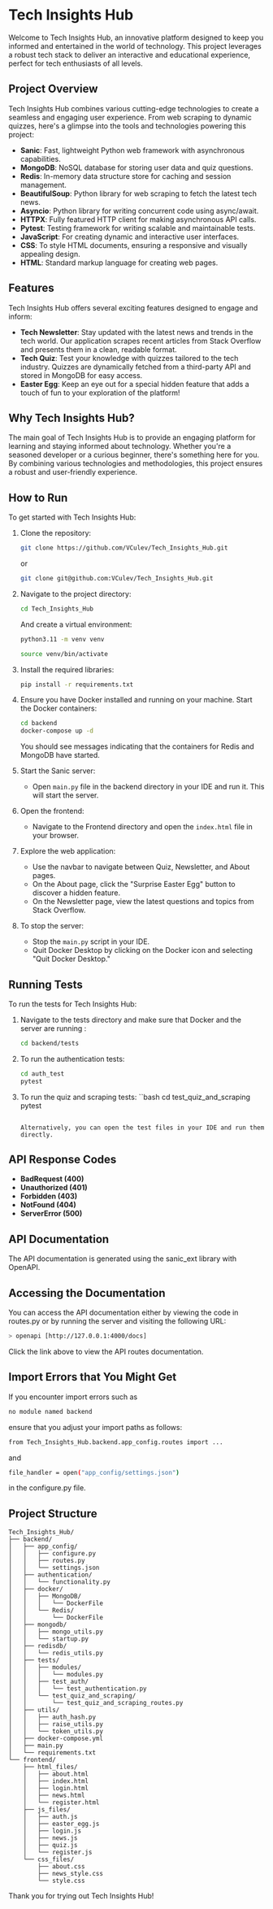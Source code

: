 # Tech Insights Hub

Welcome to Tech Insights Hub, an innovative platform designed to keep you informed and entertained in the world of technology. This project leverages a robust tech stack to deliver an interactive and educational experience, perfect for tech enthusiasts of all levels.

## Project Overview

Tech Insights Hub combines various cutting-edge technologies to create a seamless and engaging user experience. From web scraping to dynamic quizzes, here's a glimpse into the tools and technologies powering this project:

- **Sanic**: Fast, lightweight Python web framework with asynchronous capabilities.
- **MongoDB**: NoSQL database for storing user data and quiz questions.
- **Redis**: In-memory data structure store for caching and session management.
- **BeautifulSoup**: Python library for web scraping to fetch the latest tech news.
- **Asyncio**: Python library for writing concurrent code using async/await.
- **HTTPX**: Fully featured HTTP client for making asynchronous API calls.
- **Pytest**: Testing framework for writing scalable and maintainable tests.
- **JavaScript**: For creating dynamic and interactive user interfaces.
- **CSS**: To style HTML documents, ensuring a responsive and visually appealing design.
- **HTML**: Standard markup language for creating web pages.

## Features

Tech Insights Hub offers several exciting features designed to engage and inform:

- **Tech Newsletter**: Stay updated with the latest news and trends in the tech world. Our application scrapes recent articles from Stack Overflow and presents them in a clean, readable format.
- **Tech Quiz**: Test your knowledge with quizzes tailored to the tech industry. Quizzes are dynamically fetched from a third-party API and stored in MongoDB for easy access.
- **Easter Egg**: Keep an eye out for a special hidden feature that adds a touch of fun to your exploration of the platform!

## Why Tech Insights Hub?

The main goal of Tech Insights Hub is to provide an engaging platform for learning and staying informed about technology. Whether you're a seasoned developer or a curious beginner, there's something here for you. By combining various technologies and methodologies, this project ensures a robust and user-friendly experience.

## How to Run

To get started with Tech Insights Hub:

1. Clone the repository:
   ```bash
   git clone https://github.com/VCulev/Tech_Insights_Hub.git
   ```
   or
   ```bash
   git clone git@github.com:VCulev/Tech_Insights_Hub.git
   ```

2. Navigate to the project directory:
   ```bash
   cd Tech_Insights_Hub
   ```
   And create a virtual environment:
   ```bash
   python3.11 -m venv venv
   ```
   ```bash
   source venv/bin/activate
   ```

3. Install the required libraries:
   ```bash
   pip install -r requirements.txt
   ```

4. Ensure you have Docker installed and running on your machine. Start the Docker containers:
   ```bash
   cd backend
   docker-compose up -d
   ```
    You should see messages indicating that the containers for Redis and MongoDB have started.

5. Start the Sanic server:
    - Open `main.py` file in the backend directory in your IDE and run it. This will start the server.

6. Open the frontend:
    - Navigate to the Frontend directory and open the `index.html` file in your browser.

7. Explore the web application:
    - Use the navbar to navigate between Quiz, Newsletter, and About pages.
    - On the About page, click the "Surprise Easter Egg" button to discover a hidden feature.
    - On the Newsletter page, view the latest questions and topics from Stack Overflow.

8. To stop the server:
    - Stop the `main.py` script in your IDE.
    - Quit Docker Desktop by clicking on the Docker icon and selecting "Quit Docker Desktop."

## Running Tests

To run the tests for Tech Insights Hub:

1. Navigate to the tests directory and make sure that Docker and the server are running :
   ```bash
   cd backend/tests
   ```

2. To run the authentication tests:
   ```bash
   cd auth_test
   pytest
   ```

3. To run the quiz and scraping tests:
   ``bash
   cd test_quiz_and_scraping
   pytest
   ```

   Alternatively, you can open the test files in your IDE and run them directly.

## API Response Codes

- **BadRequest (400)**
- **Unauthorized (401)**
- **Forbidden (403)**
- **NotFound (404)**
- **ServerError (500)**

## API Documentation

The API documentation is generated using the sanic_ext library with OpenAPI.

## Accessing the Documentation
You can access the API documentation either by viewing the code in routes.py or by running the server and visiting the following URL:
```bash
> openapi [http://127.0.0.1:4000/docs]
```

Click the link above to view the API routes documentation.


## Import Errors that You Might Get

If you encounter import errors such as 
```bash
no module named backend
```
ensure that you adjust your import paths as follows:

```bash
from Tech_Insights_Hub.backend.app_config.routes import ...
```
and
```bash
file_handler = open("app_config/settings.json")
```
in the configure.py file.

## Project Structure

```arduino
Tech_Insights_Hub/
├── backend/
│   ├── app_config/
│   │   ├── configure.py
│   │   ├── routes.py
│   │   └── settings.json
│   ├── authentication/
│   │   └── functionality.py
│   ├── docker/
│   │   ├── MongoDB/
│   │   │   └── DockerFile
│   │   └── Redis/
│   │       └── DockerFile
│   ├── mongodb/
│   │   ├── mongo_utils.py
│   │   └── startup.py
│   ├── redisdb/
│   │   └── redis_utils.py
│   ├── tests/
│   │   ├── modules/
│   │   │   └── modules.py
│   │   ├── test_auth/
│   │   │   └── test_authentication.py
│   │   └── test_quiz_and_scraping/
│   │       └── test_quiz_and_scraping_routes.py
│   ├── utils/
│   │   ├── auth_hash.py
│   │   ├── raise_utils.py
│   │   └── token_utils.py
│   ├── docker-compose.yml
│   ├── main.py
│   └── requirements.txt
└── frontend/
    ├── html_files/
    │   ├── about.html
    │   ├── index.html
    │   ├── login.html
    │   ├── news.html
    │   └── register.html
    ├── js_files/
    │   ├── auth.js
    │   ├── easter_egg.js
    │   ├── login.js
    │   ├── news.js
    │   ├── quiz.js
    │   └── register.js
    └── css_files/
        ├── about.css
        ├── news_style.css
        └── style.css
```


Thank you for trying out Tech Insights Hub!
